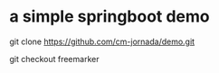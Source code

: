 # a simple springboot demo

git clone https://github.com/cm-jornada/demo.git

git checkout freemarker